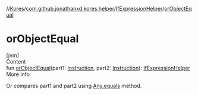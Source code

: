 //[Kores](../../index.md)/[com.github.jonathanxd.kores.helper](../index.md)/[IfExpressionHelper](index.md)/[orObjectEqual](or-object-equal.md)



# orObjectEqual  
[jvm]  
Content  
fun [orObjectEqual](or-object-equal.md)(part1: [Instruction](../../com.github.jonathanxd.kores/-instruction/index.md), part2: [Instruction](../../com.github.jonathanxd.kores/-instruction/index.md)): [IfExpressionHelper](index.md)  
More info  


Or compares part1 and part2 using [Any.equals](../../com.github.jonathanxd.kores.util/-simple-resolver/index.md#%5Bkotlin%2FAny%2Fequals%2F%23kotlin.Any%3F%2FPointingToDeclaration%2F%5D%2FFunctions%2F-427383591) method.

  



